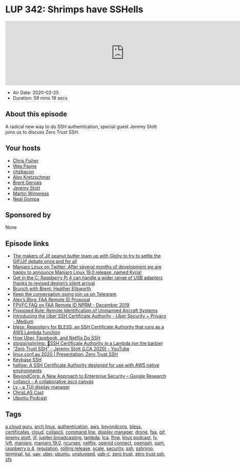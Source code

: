 # LUP 342: Shrimps have SSHells

<iframe src="https://player.fireside.fm/v2/RUkczH-V+o7lNqrS1?theme=dark" width="740" height="200" frameborder="0" scrolling="no"></iframe>

* Air Date: 2020-02-25
* Duration: 59 mins 19 secs

## About this episode

A radical new way to do SSH authentication, special guest Jeremy Stott joins us to discuss Zero Trust SSH.

## Your hosts
* [Chris Fisher](https://linuxunplugged.com/hosts/chrislas)
* [Wes Payne](https://linuxunplugged.com/hosts/wes)
* [chzbacon](https://linuxunplugged.com/hosts/chzbacon)
* [Alex Kretzschmar](https://linuxunplugged.com/guests/alexktz)
* [Brent Gervais](https://linuxunplugged.com/guests/brentgervais)
* [Jeremy Stott](https://linuxunplugged.com/guests/jeremystott)
* [Martin Wimpress](https://linuxunplugged.com/guests/martinwimpress)
* [Neal Gompa](https://linuxunplugged.com/guests/nealgompa)

## Sponsored by

None



## Episode links

  * [The makers of Jif peanut butter team up with Giphy to try to settle the GIF/Jif debate once and for all](https://www.theverge.com/tldr/2020/2/25/21147389/jif-peanut-butter-giphy-settle-gif-pronunciation-debate "The makers of Jif peanut butter team up with Giphy to try to settle the GIF/Jif debate once and for all")
  * [Manjaro Linux on Twitter: After several months of development we are happy to announce Manjaro Linux 19.0 release, named Kyria!](https://twitter.com/manjarolinux/status/1232272869062848513?s=12 "Manjaro Linux on Twitter: After several months of development we are happy to announce Manjaro Linux 19.0 release, named Kyria!")
  * [Get in the C: Raspberry Pi 4 can handle a wider range of USB adapters thanks to revised design’s silent arrival](https://www.theregister.co.uk/2020/02/21/pi_4_fixed "Get in the C: Raspberry Pi 4 can handle a wider range of USB adapters thanks to revised design’s silent arrival")
  * [Brunch with Brent: Heather Ellsworth](https://extras.show/57 "Brunch with Brent: Heather Ellsworth")
  * [Keep the conversation going join us on Telegram](https://jupiterbroadcasting.com/telegram "Keep the conversation going join us on Telegram")
  * [Alex’s Blog: FAA Remote ID Proposal](https://blog.ktz.me/faa-remote-id-proposal/ "Alex’s Blog: FAA Remote ID Proposal")
  * [FPVFC FAQ on FAA Remote ID NPRM - December 2019](https://fpvfc.org/remote-id-nprm-faq "FPVFC FAQ on FAA Remote ID NPRM - December 2019")
  * [Proposed Rule: Remote Identification of Unmanned Aircraft Systems](https://www.federalregister.gov/documents/2019/12/31/2019-28100/remote-identification-of-unmanned-aircraft-systems "Proposed Rule: Remote Identification of Unmanned Aircraft Systems")
  * [Introducing the Uber SSH Certificate Authority - Uber Security + Privacy - Medium](https://medium.com/uber-security-privacy/introducing-the-uber-ssh-certificate-authority-4f840839c5cc "Introducing the Uber SSH Certificate Authority - Uber Security + Privacy - Medium")
  * [bless: Repository for BLESS, an SSH Certificate Authority that runs as a AWS Lambda function](https://github.com/Netflix/bless "bless: Repository for BLESS, an SSH Certificate Authority that runs as a AWS Lambda function")
  * [How Uber, Facebook, and Netflix Do SSH](https://gravitational.com/blog/how_uber_netflix_facebook_do_ssh/ "How Uber, Facebook, and Netflix Do SSH")
  * [stoggi/sshrimp: 🦐SSH Certificate Authority in a Lambda (on the barbie)](https://github.com/stoggi/sshrimp "stoggi/sshrimp: 🦐SSH Certificate Authority in a Lambda \(on the barbie\)")
  * [“Zero Trust SSH” - Jeremy Stott (LCA 2020) - YouTube](https://www.youtube.com/watch?v=lYzklWPTbsQ "“Zero Trust SSH” - Jeremy Stott \(LCA 2020\) - YouTube")
  * [linux.conf.au 2020 | Presentation: Zero Trust SSH](https://lca2020.linux.org.au/schedule/presentation/54/ "linux.conf.au 2020 | Presentation: Zero Trust SSH")
  * [Keybase SSH](https://keybase.io/blog/keybase-ssh-ca "Keybase SSH")
  * [hallow: A SSH Certificate Authority designed for use with AWS native environments](https://github.com/hallowauth/hallow "hallow: A SSH Certificate Authority designed for use with AWS native environments")
  * [BeyondCorp: A New Approach to Enterprise Security – Google Research](https://research.google/pubs/pub43231/ "BeyondCorp: A New Approach to Enterprise Security – Google Research")
  * [collascii - A collaborative ascii canvas](https://github.com/olin/collascii "collascii - A collaborative ascii canvas")
  * [Ly - a TUI display manager](https://github.com/cylgom/ly "Ly - a TUI display manager")
  * [ChrisLAS Cast](https://chrislas.com/ "ChrisLAS Cast")
  * [Ubuntu Podcast](https://ubuntupodcast.org/ "Ubuntu Podcast")



## Tags

[a cloud guru](https://linuxunplugged.com/tags/a%20cloud%20guru), [arch linux](https://linuxunplugged.com/tags/arch%20linux), [authentication](https://linuxunplugged.com/tags/authentication), [aws](https://linuxunplugged.com/tags/aws), [beyondcorp](https://linuxunplugged.com/tags/beyondcorp), [bless](https://linuxunplugged.com/tags/bless), [certificates](https://linuxunplugged.com/tags/certificates), [cloud](https://linuxunplugged.com/tags/cloud), [collascii](https://linuxunplugged.com/tags/collascii), [command line](https://linuxunplugged.com/tags/command%20line), [display manager](https://linuxunplugged.com/tags/display%20manager), [drone](https://linuxunplugged.com/tags/drone), [faa](https://linuxunplugged.com/tags/faa), [gif](https://linuxunplugged.com/tags/gif), [jeremy stott](https://linuxunplugged.com/tags/jeremy%20stott), [jif](https://linuxunplugged.com/tags/jif), [jupiter broadcasting](https://linuxunplugged.com/tags/jupiter%20broadcasting), [lambda](https://linuxunplugged.com/tags/lambda), [lca](https://linuxunplugged.com/tags/lca), [lfnw](https://linuxunplugged.com/tags/lfnw), [linux podcast](https://linuxunplugged.com/tags/linux%20podcast), [ly](https://linuxunplugged.com/tags/ly), [lyft](https://linuxunplugged.com/tags/lyft), [manjaro](https://linuxunplugged.com/tags/manjaro), [manjaro 19.0](https://linuxunplugged.com/tags/manjaro%2019.0), [ncurses](https://linuxunplugged.com/tags/ncurses), [netflix](https://linuxunplugged.com/tags/netflix), [openid connect](https://linuxunplugged.com/tags/openid%20connect), [openssh](https://linuxunplugged.com/tags/openssh), [pam](https://linuxunplugged.com/tags/pam), [raspberry p 4](https://linuxunplugged.com/tags/raspberry%20p%204), [regulation](https://linuxunplugged.com/tags/regulation), [rolling release](https://linuxunplugged.com/tags/rolling%20release), [scale](https://linuxunplugged.com/tags/scale), [security](https://linuxunplugged.com/tags/security), [ssh](https://linuxunplugged.com/tags/ssh), [sshrimp](https://linuxunplugged.com/tags/sshrimp), [terminal](https://linuxunplugged.com/tags/terminal), [tui](https://linuxunplugged.com/tags/tui), [uav](https://linuxunplugged.com/tags/uav), [uber](https://linuxunplugged.com/tags/uber), [ubuntu](https://linuxunplugged.com/tags/ubuntu), [unplugged](https://linuxunplugged.com/tags/unplugged), [usb-c](https://linuxunplugged.com/tags/usb-c), [zero trust](https://linuxunplugged.com/tags/zero%20trust), [zero trust ssh](https://linuxunplugged.com/tags/zero%20trust%20ssh), [zfs](https://linuxunplugged.com/tags/zfs)
